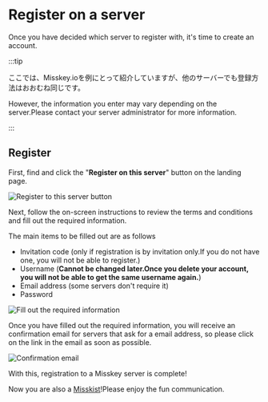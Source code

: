 # Register on a server

Once you have decided which server to register with, it's time to create an account.

:::tip

ここでは、Misskey.ioを例にとって紹介していますが、他のサーバーでも登録方法はおおむね同じです。

However, the information you enter may vary depending on the server.Please contact your server administrator for more information.

:::

## Register

First, find and click the "**Register on this server**" button on the landing page.

![Register to this server button](/img/docs/for-users/onboarding/join-server/1.ja.png)

Next, follow the on-screen instructions to review the terms and conditions and fill out the required information.

The main items to be filled out are as follows

- Invitation code (only if registration is by invitation only.If you do not have one, you will not be able to register.)
- Username (**Cannot be changed later.Once you delete your account, you will not be able to get the same username again.**)
- Email address (some servers don't require it)
- Password

![Fill out the required information](/img/docs/for-users/onboarding/join-server/2.ja.png)

Once you have filled out the required information, you will receive an confirmation email for servers that ask for a email address, so please click on the link in the email as soon as possible.

![Confirmation email](/img/docs/for-users/onboarding/join-server/3.ja.png)

With this, registration to a Misskey server is complete!

Now you are also a [Misskist](../resources/glossary/#ミスキスト)!Please enjoy the fun communication.

